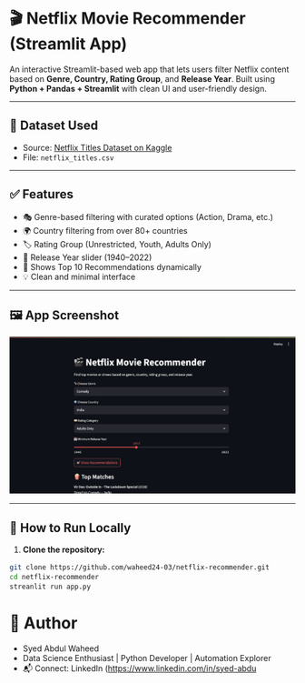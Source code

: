 # 🎬 Netflix Movie Recommender (Streamlit App)

An interactive Streamlit-based web app that lets users filter Netflix content based on **Genre, Country, Rating Group**, and **Release Year**. Built using **Python + Pandas + Streamlit** with clean UI and user-friendly design.

---

## 📁 Dataset Used

- Source: [Netflix Titles Dataset on Kaggle](https://www.kaggle.com/datasets/shivamb/netflix-shows)
- File: `netflix_titles.csv`

---

## ✅ Features

- 🎭 Genre-based filtering with curated options (Action, Drama, etc.)
- 🌍 Country filtering from over 80+ countries
- 🏷️ Rating Group (Unrestricted, Youth, Adults Only)
- 📅 Release Year slider (1940–2022)
- 🎯 Shows Top 10 Recommendations dynamically
- 💡 Clean and minimal interface

---

## 🖼️ App Screenshot

![App Screenshot](Outputscreenshot.png)

---

## 🚀 How to Run Locally

1. **Clone the repository:**

```bash
git clone https://github.com/waheed24-03/netflix-recommender.git
cd netflix-recommender
streanlit run app.py

```

# 👤 Author
-  Syed Abdul Waheed
-  Data Science Enthusiast | Python Developer | Automation Explorer
- 📬 Connect: LinkedIn (https://www.linkedin.com/in/syed-abdu

